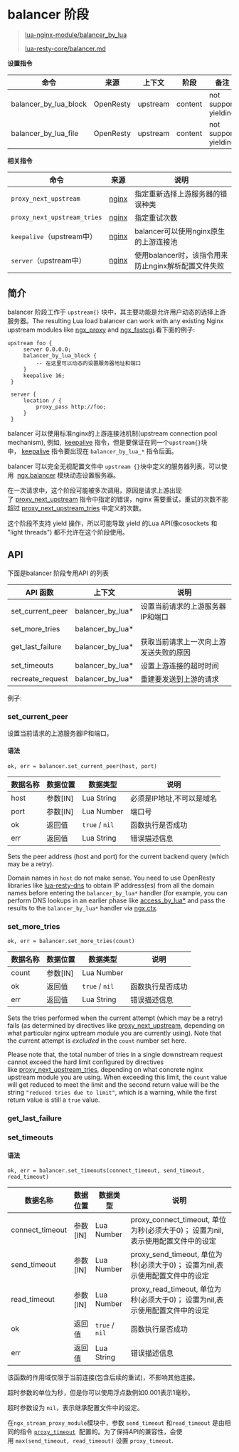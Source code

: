 # balancer 阶段

> [lua-nginx-module/balancer_by_lua](https://github.com/openresty/lua-nginx-module#balancer_by_lua_block)
> 
> [lua-resty-core/balancer.md](https://github.com/openresty/lua-resty-core/blob/master/lib/ngx/balancer.md)



**设置指令**

| 命令                    | 来源        | 上下文      | 阶段      | 备注                   |
| --------------------- | --------- | -------- | ------- | -------------------- |
| balancer_by_lua_block | OpenResty | upstream | content | not support yielding |
| balancer_by_lua_file  | OpenResty | upstream | content | not support yielding |

**相关指令**

| 命令                          | 来源                                                                                          | 说明                               |
| --------------------------- | ------------------------------------------------------------------------------------------- | -------------------------------- |
| `proxy_next_upstream`       | [nginx](http://nginx.org/en/docs/http/ngx_http_proxy_module.html#proxy_next_upstream)       | 指定重新选择上游服务器的错误种类                 |
| `proxy_next_upstream_tries` | [nginx](http://nginx.org/en/docs/http/ngx_http_proxy_module.html#proxy_next_upstream_tries) | 指定重试次数                           |
| `keepalive`（upstream中）      | [nginx](http://nginx.org/en/docs/http/ngx_http_upstream_module.html#keepalive)              | balancer可以使用nginx原生的上游连接池        |
| `server`（upstream中）         | [nginx](http://nginx.org/en/docs/http/ngx_http_upstream_module.html#server)                 | 使用balancer时，该指令用来防止nginx解析配置文件失败 |

## 简介

balancer 阶段工作于 `upstream{}` 块中，其主要功能是允许用户动态的选择上游服务器。The resulting Lua load balancer can work with any existing Nginx upstream modules like [ngx_proxy](https://nginx.org/en/docs/http/ngx_http_proxy_module.html) and [ngx_fastcgi](https://nginx.org/en/docs/http/ngx_http_fastcgi_module.html).看下面的例子:

```nginx
upstream foo {
     server 0.0.0.0;
     balancer_by_lua_block {
         -- 在这里可以动态的设置服务器地址和端口
     }
     keepalive 16;
 }

 server {
     location / {
         proxy_pass http://foo;
     }
 }
```



balancer 可以使用标准nginx的上游连接池机制(upstream connection pool mechanism), 例如,  [keepalive](https://nginx.org/en/docs/http/ngx_http_upstream_module.html#keepalive) 指令，但是要保证在同一个`upstream{}`块中， [keepalive](https://nginx.org/en/docs/http/ngx_http_upstream_module.html#keepalive) 指令要出现在 `balancer_by_lua_*` 指令后面。

balancer 可以完全无视配置文件中 `upstream {}`块中定义的服务器列表，可以使用  [ngx.balancer](https://github.com/openresty/lua-resty-core/blob/master/lib/ngx/balancer.md) 模块动态设置服务器。

在一次请求中，这个阶段可能被多次调用，原因是请求上游出现了 [proxy_next_upstream](https://nginx.org/en/docs/http/ngx_http_proxy_module.html#proxy_next_upstream) 指令中指定的错误，nginx 需要重试，重试的次数不能超过 [proxy_next_upstream_tries](http://nginx.org/en/docs/http/ngx_http_proxy_module.html#proxy_next_upstream_tries) 中定义的次数。

这个阶段不支持 yield 操作，所以可能导致 yield 的Lua API(像cosockets 和 "light threads") 都不允许在这个阶段使用。

## API

下面是balancer 阶段专用API 的列表

| API 函数           | 上下文              | 说明                  |
| ---------------- | ---------------- | ------------------- |
| set_current_peer | balancer_by_lua* | 设置当前请求的上游服务器IP和端口   |
| set_more_tries   | balancer_by_lua* |                     |
| get_last_failure | balancer_by_lua* | 获取当前请求上一次向上游发送失败的原因 |
| set_timeouts     | balancer_by_lua* | 设置上游连接的超时时间         |
| recreate_request | balancer_by_lua* | 重建要发送到上游的请求         |

例子:





### set_current_peer

设置当前请求的上游服务器IP和端口。

#### 语法

`ok, err = balancer.set_current_peer(host, port)`

| 数据名称 | 数据位置   | 数据类型           | 说明             |
| ---- | ------ | -------------- | -------------- |
| host | 参数[IN] | Lua String     | 必须是IP地址,不可以是域名 |
| port | 参数[IN] | Lua Number     | 端口号            |
| ok   | 返回值    | `true` / `nil` | 函数执行是否成功       |
| err  | 返回值    | Lua String     | 错误描述信息         |

Sets the peer address (host and port) for the current backend query (which may be a retry).

Domain names in `host` do not make sense. You need to use OpenResty libraries like [lua-resty-dns](https://github.com/openresty/lua-resty-dns) to obtain IP address(es) from all the domain names before entering the `balancer_by_lua*` handler (for example, you can perform DNS lookups in an earlier phase like [access_by_lua*](https://github.com/openresty/lua-nginx-module#access_by_lua) and pass the results to the `balancer_by_lua*` handler via [ngx.ctx](https://github.com/openresty/lua-nginx-module#ngxctx).



### set_more_tries



`ok, err = balancer.set_more_tries(count)`

| 数据名称  | 数据位置   | 数据类型           | 说明       |
| ----- | ------ | -------------- | -------- |
| count | 参数[IN] | Lua Number     |          |
| ok    | 返回值    | `true` / `nil` | 函数执行是否成功 |
| err   | 返回值    | Lua String     | 错误描述信息   |

Sets the tries performed when the current attempt (which may be a retry) fails (as determined by directives like [proxy_next_upstream](http://nginx.org/en/docs/http/ngx_http_proxy_module.html#proxy_next_upstream), depending on what particular nginx uptream module you are currently using). Note that the current attempt is *excluded* in the `count` number set here.

Please note that, the total number of tries in a single downstream request cannot exceed the hard limit configured by directives like [proxy_next_upstream_tries](http://nginx.org/en/docs/http/ngx_http_proxy_module.html#proxy_next_upstream_tries), depending on what concrete nginx upstream module you are using. When exceeding this limit, the `count` value will get reduced to meet the limit and the second return value will be the string `"reduced tries due to limit"`, which is a warning, while the first return value is still a `true` value.





### get_last_failure



### set_timeouts

#### 语法

`ok, err = balancer.set_timeouts(connect_timeout, send_timeout, read_timeout)`

| 数据名称            | 数据位置   | 数据类型           | 说明                                                      |
| --------------- | ------ | -------------- | ------------------------------------------------------- |
| connect_timeout | 参数[IN] | Lua Number     | proxy_connect_timeout, 单位为秒(必须大于0)； 设置为nil,表示使用配置文件中的设定 |
| send_timeout    | 参数[IN] | Lua Number     | proxy_send_timeout, 单位为秒(必须大于0)； 设置为nil,表示使用配置文件中的设定    |
| read_timeout    | 参数[IN] | Lua Number     | proxy_read_timeout, 单位为秒(必须大于0)； 设置为nil,表示使用配置文件中的设定    |
| ok              | 返回值    | `true` / `nil` | 函数执行是否成功                                                |
| err             | 返回值    | Lua String     | 错误描述信息                                                  |

该函数的作用域仅限于当前连接(包含后续的重试)，不影响其他连接。

超时参数的单位为秒，但是你可以使用浮点数例如0.001表示1毫秒。

超时参数设为 `nil`，表示继承配置文件中的设定。

在`ngx_stream_proxy_module`模块中，参数 `send_timeout` 和`read_timeout` 是由相同的指令 [`proxy_timeout`](https://nginx.org/en/docs/stream/ngx_stream_proxy_module.html#proxy_timeout)  配置的。为了保持API的兼容性，会使用 `max(send_timeout, read_timeout)` 设置 `proxy_timeout`.
